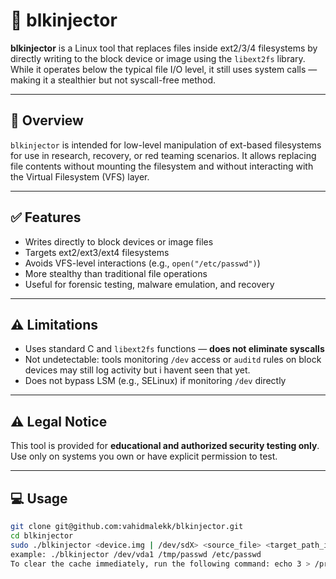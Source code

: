 # 🧨 blkinjector

**blkinjector** is a Linux tool that replaces files inside ext2/3/4 filesystems by directly writing to the block device or image using the `libext2fs` library. While it operates below the typical file I/O level, it still uses system calls — making it a stealthier but not syscall-free method.

---

## 🎯 Overview

`blkinjector` is intended for low-level manipulation of ext-based filesystems for use in research, recovery, or red teaming scenarios. It allows replacing file contents without mounting the filesystem and without interacting with the Virtual Filesystem (VFS) layer.

---

## ✅ Features

- Writes directly to block devices or image files
- Targets ext2/ext3/ext4 filesystems
- Avoids VFS-level interactions (e.g., `open("/etc/passwd")`)
- More stealthy than traditional file operations
- Useful for forensic testing, malware emulation, and recovery

---

## ⚠️ Limitations

- Uses standard C and `libext2fs` functions — **does not eliminate syscalls**
- Not undetectable: tools monitoring `/dev` access or `auditd` rules on block devices may still log activity but i havent seen that yet.
- Does not bypass LSM (e.g., SELinux) if monitoring `/dev` directly

---

## ⚠️ Legal Notice

This tool is provided for **educational and authorized security testing only**.  
Use only on systems you own or have explicit permission to test.

---

## 💻 Usage

```bash
git clone git@github.com:vahidmalekk/blkinjector.git
cd blkinjector
sudo ./blkinjector <device.img | /dev/sdX> <source_file> <target_path_in_fs>
example: ./blkinjector /dev/vda1 /tmp/passwd /etc/passwd
To clear the cache immediately, run the following command: echo 3 > /proc/sys/vm/drop_caches
